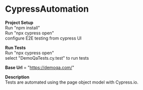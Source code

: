 # CypressAutomation



**Project Setup** <br>
Run "npm install" <br>
Run "npx cypress open" <br>
configure E2E testing from cypress UI<br>

**Run Tests**  <br>
Run "npx cypress open" <br>
select "DemoQaTests.cy.test" to run tests <br>

**Base Url** = "https://demoqa.com/" <br>

**Description** <br>
Tests are automated using the page object model with Cypress.io.<br>

